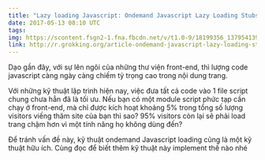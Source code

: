 ```yaml
---
title: "Lazy loading Javascript: Ondemand Javascript Lazy Loading Stubs"
date: 2017-05-13 08:10 UTC
tags:
img: https://scontent.fsgn2-1.fna.fbcdn.net/v/t1.0-9/18199356_1379541392113825_2469642543212739686_n.png?oh=e11707f14c2ad18af396b246d289a632&oe=59C167BF
link: http://r.grokking.org/article-ondemand-javascript-lazy-loading-stub
---
```


Dạo gần đây, với sự lên ngôi của những thư viện front-end, thì lượng code javascript càng ngày càng chiếm tỷ trọng cao trong nội dung trang.

Với những kỹ thuật lập trình hiện nay, việc đưa tất cả code vào 1 file script chung chưa hẳn đã là tối ưu. Nếu bạn có một module script phức tạp cần chạy ở front-end, mà chỉ được kích hoạt khoảng 5% trong tổng số lượng visitors viếng thăm site của bạn thì sao? 95% visitors còn lại sẽ phải load trang chậm hơn vì một tính năng họ không dùng đến?

Để tránh vấn đề này, kỹ thuật ondemand Javascript loading cũng là một kỹ thuật hữu ích. Cùng đọc để biết thêm kỹ thuật này implement thế nào nhé
